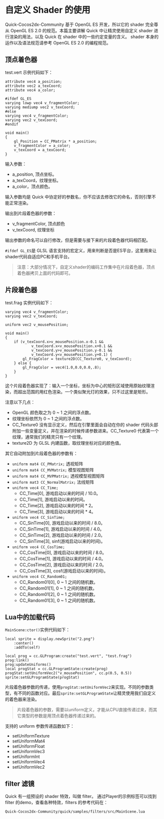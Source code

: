 # 自定义 Shader 的使用

Quick-Cocos2dx-Community 基于 OpenGL ES 开发，所以它的 shader 完全尊从 OpenGL ES 2.0 的规范。本篇主要讲解  Quick 中让精灵使用自定义 shader 进行渲染的用法，以及 Quick 在 shader 中的一些约定变量的含义。 shader 本身的运作以及语法规范请参考 OpenGL ES 2.0 的编程规范。

## 顶点着色器

test.vert 示例代码如下：

```
attribute vec4 a_position;
attribute vec2 a_texCoord;
attribute vec4 a_color;

#ifdef GL_ES
varying lowp vec4 v_fragmentColor;
varying mediump vec2 v_texCoord;
#else
varying vec4 v_fragmentColor;
varying vec2 v_texCoord;
#endif

void main()
{
    gl_Position = CC_PMatrix * a_position;
    v_fragmentColor = a_color;
    v_texCoord = a_texCoord;
}
```

输入参数：

* a_position, 顶点坐标。
* a_texCoord，纹理坐标。
* a_color，顶点颜色。

输入参数均是 Quick 中协定好的参数名，你不应该去修改它的命名，否则引擎不能正常渲染。

输出到片段着色器的参数：

* v_fragmentColor, 顶点颜色
* v_texCoord, 纹理坐标

输出参数的命名可以自行修改，但是需要与接下来的片段着色器代码相匹配。

`#ifdef GL_ES`是 GLSL 语言支持的宏定义，用来判断是否是ES平台，这里用来让shader代码自适应PC和手机平台。

> 注意：大部分情况下，自定义shader的编码工作集中在片段着色器，顶点着色器拷贝上面的代码即可。

## 片段着色器

test.frag 实例代码如下：

```
varying vec4 v_fragmentColor;
varying vec2 v_texCoord;

uniform vec2 v_mousePosition;

void main()
{
	if (v_texCoord.x>v_mousePosition.x-0.1 &&
			v_texCoord.x<v_mousePosition.x+0.1 &&
			v_texCoord.y>v_mousePosition.y-0.1 &&
			v_texCoord.y<v_mousePosition.y+0.1) {
		gl_FragColor = texture2D(CC_Texture0, v_texCoord);
	} else {
		gl_FragColor = vec4(1.0,0.0,0.0,.8);
	}
}
```

这个片段着色器实现了：输入一个坐标，坐标为中心的矩形区域使用原始纹理渲染，而超出范围的用红色渲染。一个类似聚光灯的效果，只不过这里是矩形。

注意以下几点：

* OpenGL 颜色取之为 0 ~ 1 之间的浮点数。
* 纹理坐标依然为 0 ~ 1 之间的浮点数。
* CC_Texture0 没有显示定义，然后在引擎里面会自动在你的 shader 代码头部附加一些变量定义，并在渲染的时候传递参数进来。CC_Texture0 代表第一个纹理，通常我们的精灵只有一个纹理。
* texture2D 为 GLSL 内建函数，取纹理坐标对应的颜色值。

其它自动附加到片段着色器的参数有：

* `uniform mat4 CC_PMatrix;` 透视矩阵
* `uniform mat4 CC_MVMatrix;` 模型视图矩阵
* `uniform mat4 CC_MVPMatrix;` 透视模型视图矩阵
* `uniform mat3 CC_NormalMatrix;` 法线矩阵
* `uniform vec4 CC_Time;`
	* CC_Time[0], 游戏启动以来的时间 / 10.0。
	* CC_Time[1], 游戏启动以来的时间。
	* CC_Time[2], 游戏启动以来的时间 * 2。
	* CC_Time[3], 游戏启动以来的时间 * 4。
* `uniform vec4 CC_SinTime;`
	* CC_SinTime[0], 游戏启动以来的时间 / 8.0。
	* CC_SinTime[1], 游戏启动以来的时间 / 4.0。
	* CC_SinTime[2], 游戏启动以来的时间 / 2.0。
	* CC_SinTime[3], sinf(游戏启动以来的时间)。
* `uniform vec4 CC_CosTime;`
	* CC_CosTime[0], 游戏启动以来的时间 / 8.0。
	* CC_CosTime[1], 游戏启动以来的时间 / 4.0。
	* CC_CosTime[2], 游戏启动以来的时间 / 2.0。
	* CC_CosTime[3], cosf(游戏启动以来的时间)。
* `uniform vec4 CC_Random01;`
	* CC_Random01[0], 0 ~ 1 之间的随机数。
	* CC_Random01[1], 0 ~ 1 之间的随机数。
	* CC_Random01[2], 0 ~ 1 之间的随机数。
	* CC_Random01[3], 0 ~ 1 之间的随机数。

## Lua中的加载代码

`MainScene:ctor()`实例代码如下：

```
local sprite = display.newSprite("2.png")
	:center()
	:addTo(self)

local prog = cc.GLProgram:create("test.vert", "test.frag")
prog:link()
prog:updateUniforms()
local progStat = cc.GLProgramState:create(prog)
progStat:setUniformVec2("v_mousePosition", cc.p(0.5, 0.5))
sprite:setGLProgramState(progStat)
```

片段着色器参数的传递，使用`progStat:setUniformVec2`来实现。不同的参数类型，有不同的函数对应。最后`sprite:setGLProgramState`让精灵使用我们自定义的着色器来渲染。

> 片段着色器的参数，需要以uniform定义，才能从CPU直接传递过来，而其它类型的参数是用顶点着色器传递过来的。

支持的 uniform 参数传递函数如下：

* setUniformTexture
* setUniformMat4
* setUniformFloat
* setUniformVec3
* setUniformInt
* setUniformVec4
* setUniformVec2

## filter 滤镜

Quick 有一组预设的 shader 特效，叫做 filter。
通过Player的示例标签可以找到 filter 的demo，查看各种特效，filters 的参考代码在：

`Quick-Cocos2dx-Community/quick/samples/filters/src/MainScene.lua`
